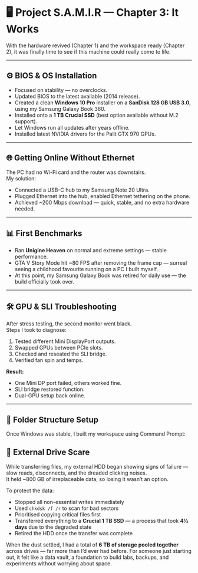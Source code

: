 # 🖥️ Project S.A.M.I.R — Chapter 3: It Works  

With the hardware revived (Chapter 1) and the workspace ready (Chapter 2), it was finally time to see if this machine could really come to life.  

---

## ⚙️ BIOS & OS Installation  

- Focused on stability — no overclocks.  
- Updated BIOS to the latest available (2014 release).  
- Created a clean **Windows 10 Pro** installer on a **SanDisk 128 GB USB 3.0**, using my Samsung Galaxy Book 360.  
- Installed onto a **1 TB Crucial SSD** (best option available without M.2 support).  
- Let Windows run all updates after years offline.  
- Installed latest NVIDIA drivers for the Palit GTX 970 GPUs.  

---

## 🌐 Getting Online Without Ethernet  

The PC had no Wi-Fi card and the router was downstairs.  
My solution:  
- Connected a USB-C hub to my Samsung Note 20 Ultra.  
- Plugged Ethernet into the hub, enabled Ethernet tethering on the phone.  
- Achieved ~200 Mbps download — quick, stable, and no extra hardware needed.  

---

## 📊 First Benchmarks  

- Ran **Unigine Heaven** on normal and extreme settings — stable performance.  
- GTA V Story Mode hit ~80 FPS after removing the frame cap — surreal seeing a childhood favourite running on a PC I built myself.  
- At this point, my Samsung Galaxy Book was retired for daily use — the build officially took over.  

---

## 🛠️ GPU & SLI Troubleshooting  

After stress testing, the second monitor went black.  
Steps I took to diagnose:  
1. Tested different Mini DisplayPort outputs.  
2. Swapped GPUs between PCIe slots.  
3. Checked and reseated the SLI bridge.  
4. Verified fan spin and temps.  

**Result:**  
- One Mini DP port failed, others worked fine.  
- SLI bridge restored function.  
- Dual-GPU setup back online.  

---

## 📂 Folder Structure Setup  

Once Windows was stable, I built my workspace using Command Prompt:  
## 💾 External Drive Scare  

While transferring files, my external HDD began showing signs of failure — slow reads, disconnects, and the dreaded clicking noises.  
It held ~800 GB of irreplaceable data, so losing it wasn’t an option.  

To protect the data:  
- Stopped all non-essential writes immediately  
- Used `chkdsk /f /r` to scan for bad sectors  
- Prioritised copying critical files first  
- Transferred everything to a **Crucial 1 TB SSD** — a process that took **4½ days** due to the degraded state  
- Retired the HDD once the transfer was complete  

When the dust settled, I had a total of **6 TB of storage pooled together** across drives — far more than I’d ever had before. For someone just starting out, it felt like a data vault, a foundation to build labs, backups, and experiments without worrying about space.  
